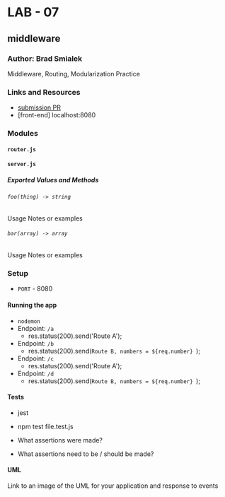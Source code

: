 
# LAB - 07

## middleware

### Author: Brad Smialek

Middleware, Routing, Modularization Practice


### Links and Resources
* [submission PR](https://github.com/brad-smialek-401-advanced-javascript/lab-07-middleware)
* [front-end] localhost:8080


### Modules
#### `router.js`
#### `server.js`

##### Exported Values and Methods


###### `foo(thing) -> string`
Usage Notes or examples

###### `bar(array) -> array`
Usage Notes or examples

### Setup
* `PORT` - 8080


#### Running the app
* `nodemon`
* Endpoint: `/a`
  * res.status(200).send('Route A');
* Endpoint: `/b`
  * res.status(200).send(`Route B, numbers = ${req.number} `);
* Endpoint: `/c`
  * res.status(200).send('Route A');
* Endpoint: `/d`
  * res.status(200).send(`Route B, numbers = ${req.number} `);
  
#### Tests
* jest
* npm test file.test.js

* What assertions were made?

* What assertions need to be / should be made?

#### UML
Link to an image of the UML for your application and response to events

